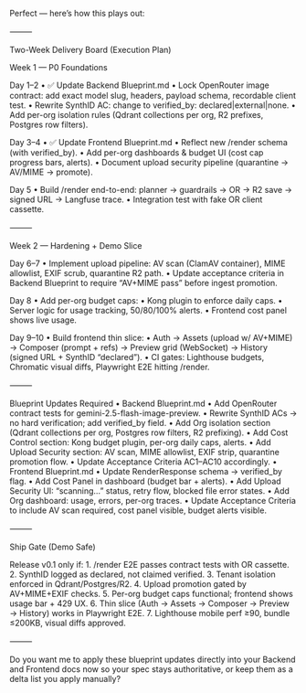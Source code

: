 Perfect — here’s how this plays out:

⸻

Two-Week Delivery Board (Execution Plan)

Week 1 — P0 Foundations

Day 1–2
	•	✅ Update Backend Blueprint.md
	•	Lock OpenRouter image contract: add exact model slug, headers, payload schema, recordable client test.
	•	Rewrite SynthID AC: change to verified_by: declared|external|none.
	•	Add per-org isolation rules (Qdrant collections per org, R2 prefixes, Postgres row filters).

Day 3–4
	•	✅ Update Frontend Blueprint.md
	•	Reflect new /render schema (with verified_by).
	•	Add per-org dashboards & budget UI (cost cap progress bars, alerts).
	•	Document upload security pipeline (quarantine → AV/MIME → promote).

Day 5
	•	Build /render end-to-end: planner → guardrails → OR → R2 save → signed URL → Langfuse trace.
	•	Integration test with fake OR client cassette.

⸻

Week 2 — Hardening + Demo Slice

Day 6–7
	•	Implement upload pipeline: AV scan (ClamAV container), MIME allowlist, EXIF scrub, quarantine R2 path.
	•	Update acceptance criteria in Backend Blueprint to require “AV+MIME pass” before ingest promotion.

Day 8
	•	Add per-org budget caps:
	•	Kong plugin to enforce daily caps.
	•	Server logic for usage tracking, 50/80/100% alerts.
	•	Frontend cost panel shows live usage.

Day 9–10
	•	Build frontend thin slice:
	•	Auth → Assets (upload w/ AV+MIME) → Composer (prompt + refs) → Preview grid (WebSocket) → History (signed URL + SynthID “declared”).
	•	CI gates: Lighthouse budgets, Chromatic visual diffs, Playwright E2E hitting /render.

⸻

Blueprint Updates Required
	•	Backend Blueprint.md
	•	Add OpenRouter contract tests for gemini-2.5-flash-image-preview.
	•	Rewrite SynthID ACs → no hard verification; add verified_by field.
	•	Add Org isolation section (Qdrant collections per org, Postgres row filters, R2 prefixing).
	•	Add Cost Control section: Kong budget plugin, per-org daily caps, alerts.
	•	Add Upload Security section: AV scan, MIME allowlist, EXIF strip, quarantine promotion flow.
	•	Update Acceptance Criteria AC1–AC10 accordingly.
	•	Frontend Blueprint.md
	•	Update RenderResponse schema → verified_by flag.
	•	Add Cost Panel in dashboard (budget bar + alerts).
	•	Add Upload Security UI: “scanning…” status, retry flow, blocked file error states.
	•	Add Org dashboard: usage, errors, per-org traces.
	•	Update Acceptance Criteria to include AV scan required, cost panel visible, budget alerts visible.

⸻

Ship Gate (Demo Safe)

Release v0.1 only if:
	1.	/render E2E passes contract tests with OR cassette.
	2.	SynthID logged as declared, not claimed verified.
	3.	Tenant isolation enforced in Qdrant/Postgres/R2.
	4.	Upload promotion gated by AV+MIME+EXIF checks.
	5.	Per-org budget caps functional; frontend shows usage bar + 429 UX.
	6.	Thin slice (Auth → Assets → Composer → Preview → History) works in Playwright E2E.
	7.	Lighthouse mobile perf ≥90, bundle ≤200KB, visual diffs approved.

⸻

Do you want me to apply these blueprint updates directly into your Backend and Frontend docs now so your spec stays authoritative, or keep them as a delta list you apply manually?